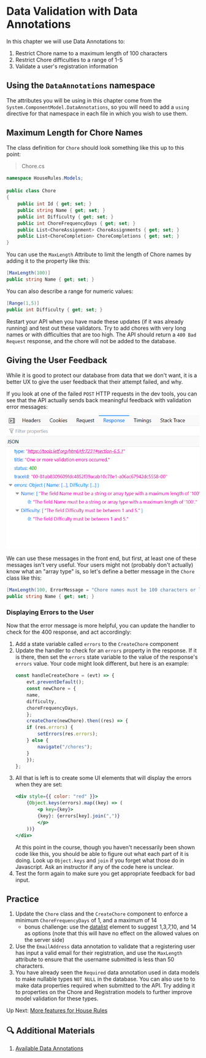 # Data Validation with Data Annotations
In this chapter we will use Data Annotations to:
1. Restrict Chore name to a maximum length of 100 characters
1. Restrict Chore difficulties to a range of 1-5
1. Validate a user's registration information

## Using the `DataAnnotations` namespace
The attributes you will be using in this chapter come from the `System.ComponentModel.DataAnnotations`, so you will need to add a `using` directive for that namespace in each file in which you wish to use them. 

## Maximum Length for Chore Names
The class definition for `Chore` should look something like this up to this point:
>Chore.cs
``` csharp
namespace HouseRules.Models;

public class Chore
{
    public int Id { get; set; }
    public string Name { get; set; }
    public int Difficulty { get; set; }
    public int ChoreFrequencyDays { get; set; }
    public List<ChoreAssignment> ChoreAssignments { get; set; }
    public List<ChoreCompletion> ChoreCompletions { get; set; }
}
```
You can use the `MaxLength` Attribute to limit the length of Chore names by adding it to the property like this:
``` csharp
[MaxLength(100)]
public string Name { get; set; }
```
You can also describe a range for numeric values:
``` csharp
[Range(1,5)]
public int Difficulty { get; set; }
```

Restart your API when you have made these updates (if it was already running) and test out these validators. Try to add chores with very long names or with difficulties that are too high. The API should return a `400 Bad Request` response, and the chore will not be added to the database. 

## Giving the User Feedback
While it is good to protect our database from data that we don't want, it is a better UX to give the user feedback that their attempt failed, and why. 

If you look at one of the failed `POST` HTTP requests in the dev tools, you can see that the API actually sends back meaningful feedback with validation error messages:

![Data Validation Response](../../assets/house-rules-data-validation.png)

We can use these messages in the front end, but first, at least one of these messages isn't very useful. Your users might not (probably don't actually) know what an "array type" is, so let's define a better message in the `Chore` class like this:
``` csharp
[MaxLength(100, ErrorMessage = "Chore names must be 100 characters or less")]
public string Name { get; set; }
```
### Displaying Errors to the User
Now that the error message is more helpful, you can update the handler to check for the 400 response, and act accordingly:

1. Add a state variable called `errors` to the `CreateChore` component
1. Update the handler to check for an `errors` property in the response. If it is there, then set the `errors` state variable to the value of the response's `errors` value. Your code might look different, but here is an example:
    ``` javascript
    const handleCreateChore = (evt) => {
        evt.preventDefault();
        const newChore = {
        name,
        difficulty,
        choreFrequencyDays,
        };
        createChore(newChore).then((res) => {
        if (res.errors) {
            setErrors(res.errors);
        } else {
            navigate("/chores");
        }
        });
    };
    ```
1. All that is left is to create some UI elements that will display the errors when they are set:
    ```jsx
    <div style={{ color: "red" }}>
        {Object.keys(errors).map((key) => (
            <p key={key}>
            {key}: {errors[key].join(",")}
            </p>
        ))}
    </div>
    ```
    At this point in the course, though you haven't necessarily been shown code like this, you should be able to figure out what each part of it is doing. Look up `Object.keys` and `join` if you forget what those do in Javascript. Ask an instructor if any of the code here is unclear. 
1. Test the form again to make sure you get appropriate feedback for bad input. 

## Practice
1. Update the `Chore` class and the `CreateChore` component to enforce a minimum `ChoreFrequencyDays` of 1, and a maximum of 14
    - bonus challenge: use the [datalist](https://developer.mozilla.org/en-US/docs/Web/HTML/Element/input/number#offering_suggested_values) element to suggest 1,3,7,10, and 14 as options (note that this will have no effect on the allowed values on the server side)
1. Use the `EmailAddress` data annotation to validate that a registering user has input a valid email for their registration, and use the `MaxLength` attribute to ensure that the username submitted is less than 50 characters.
1. You have already seen the `Required` data annotation used in data models to make nullable types `NOT NULL` in the database. You can also use to to make data properties required when submitted to the API. Try adding it to properties on the Chore and Registration models to further improve model validation for these types. 

Up Next: [More features for House Rules](./house-rules-more-features.md)

## 🔍 Additional Materials
1. [ Available Data Annotations](https://learn.microsoft.com/en-us/dotnet/api/system.componentmodel.dataannotations?view=net-6.0)
